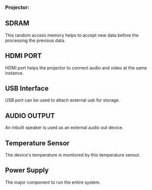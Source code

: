 ### Projector:

## SDRAM
This random access memory helps to accept new data before the processing the previous data.

## HDMI PORT
HDMI port helps the projector to connect audio and video at the same instance.

## USB Interface
USB port can be used to attach external usb for storage.

## AUDIO OUTPUT
An inbuilt speaker is used as an external audio out device.

## Temperature Sensor
The device's temperature is monitored by this temperature sensor.

## Power Supply
The major component to run the entire system.
